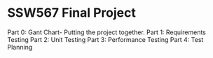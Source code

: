 # SSW567 Final Project

Part 0: Gant Chart- Putting the project together.
Part 1: Requirements Testing
Part 2: Unit Testing
Part 3: Performance Testing
Part 4: Test Planning
